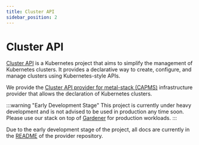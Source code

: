 ```yaml
---
title: Cluster API
sidebar_position: 2
---
```


# Cluster API

[Cluster API](https://cluster-api.sigs.k8s.io/) is a Kubernetes project that aims to simplify the management of Kubernetes clusters. It provides a declarative way to create, configure, and manage clusters using Kubernetes-style APIs.

We provide the [Cluster API provider for metal-stack (CAPMS)](https://github.com/metal-stack/cluster-api-provider-metal-stack) infrastructure provider that allows the declaration of Kubernetes clusters.

:::warning "Early Development Stage"
This project is currently under heavy development and is not advised to be used in production any time soon.
Please use our stack on top of [Gardener](./01-gardener.md) for production workloads.
:::

Due to the early development stage of the project, all docs are currently in the [README](https://github.com/metal-stack/cluster-api-provider-metal-stack/blob/main/README.md) of the provider repository.
